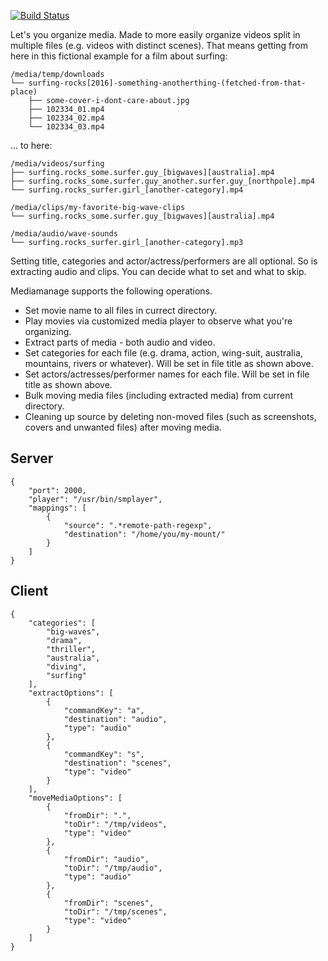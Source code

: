 
[![Build Status](https://travis-ci.org/kmkr/mediamanage.svg?branch=master)](https://travis-ci.org/kmkr/mediamanage.svg?branch=master)

Let's you organize media. Made to more easily organize videos split in multiple files (e.g. videos with distinct scenes). That means getting from here in this fictional example for a film about surfing:

    /media/temp/downloads
    └── surfing-rocks[2016]-something-anotherthing-(fetched-from-that-place)
        ├── some-cover-i-dont-care-about.jpg
        ├── 102334_01.mp4
        ├── 102334_02.mp4
        └── 102334_03.mp4

... to here:

    /media/videos/surfing
    ├── surfing.rocks_some.surfer.guy_[bigwaves][australia].mp4
    ├── surfing.rocks_some.surfer.guy_another.surfer.guy_[northpole].mp4
    └── surfing.rocks_surfer.girl_[another-category].mp4

    /media/clips/my-favorite-big-wave-clips
    └── surfing.rocks_some.surfer.guy_[bigwaves][australia].mp4

    /media/audio/wave-sounds
    └── surfing.rocks_surfer.girl_[another-category].mp3

Setting title, categories and actor/actress/performers are all optional. So is extracting audio and clips. You can decide what to set and what to skip.


Mediamanage supports the following operations.

- Set movie name to all files in currect directory.
- Play movies via customized media player to observe what you're organizing.
- Extract parts of media - both audio and video.
- Set categories for each file (e.g. drama, action, wing-suit, australia, mountains, rivers or whatever). Will be set in file title as shown above.
- Set actors/actresses/performer names for each file. Will be set in file title as shown above.
- Bulk moving media files (including extracted media) from current directory.
- Cleaning up source by deleting non-moved files (such as screenshots, covers and unwanted files) after moving media.

## Server

    {
        "port": 2000,
        "player": "/usr/bin/smplayer",
        "mappings": [
            {
                "source": ".*remote-path-regexp",
                "destination": "/home/you/my-mount/"
            }
        ]
    }

## Client

    {
        "categories": [
            "big-waves",
            "drama",
            "thriller",
            "australia",
            "diving",
            "surfing"
        ],
        "extractOptions": [
            {
                "commandKey": "a",
                "destination": "audio",
                "type": "audio"
            },
            {
                "commandKey": "s",
                "destination": "scenes",
                "type": "video"
            }
        ],
        "moveMediaOptions": [
            {
                "fromDir": ".",
                "toDir": "/tmp/videos",
                "type": "video"
            },
            {
                "fromDir": "audio",
                "toDir": "/tmp/audio",
                "type": "audio"
            },
            {
                "fromDir": "scenes",
                "toDir": "/tmp/scenes",
                "type": "video"
            }
        ]
    }

